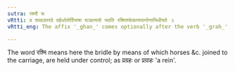 ```yaml
---
sutra: रश्मौ च
vRtti: प्र शब्दउपपदे ग्रहेर्धातोर्विभाषा घञ्प्रत्ययो भवति रश्मिश्चेत्प्रत्ययान्तेनाभिधीयते ॥
vRtti_eng: The affix '_ghan_' comes optionally after the verb '_grah_' in composition with '_pra_', when the word so formed means 'a rein'.

---
```

The word रश्मि means here the bridle by means of which horses &c. joined to the carriage, are held under control; as प्रग्रहः or प्रग्राहः 'a rein'.